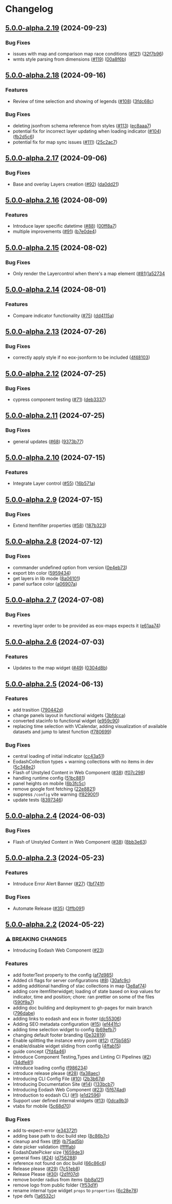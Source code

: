# Changelog


## [5.0.0-alpha.2.19](https://github.com/eodash/eodash/compare/eodash-v5.0.0-alpha.2.18...eodash-v5.0.0-alpha.2.19) (2024-09-23)


### Bug Fixes

* issues with map and comparison map race conditions ([#121](https://github.com/eodash/eodash/issues/121)) ([32f7b96](https://github.com/eodash/eodash/commit/32f7b963487f2ec65aee7172053457628b026e3c))
* wmts style parsing from dimensions ([#119](https://github.com/eodash/eodash/issues/119)) ([00a8f6b](https://github.com/eodash/eodash/commit/00a8f6b14dd5e5b9f33e275a414b6acff50d2a98))

## [5.0.0-alpha.2.18](https://github.com/eodash/eodash/compare/eodash-v5.0.0-alpha.2.17...eodash-v5.0.0-alpha.2.18) (2024-09-16)


### Features

* Review of time selection and showing of legends ([#108](https://github.com/eodash/eodash/issues/108)) ([3fdc68c](https://github.com/eodash/eodash/commit/3fdc68cafa95441f2f9dd9b6a33fa3e84ea5b9a3))


### Bug Fixes

* deleting jsonfrom schema reference from styles ([#113](https://github.com/eodash/eodash/issues/113)) ([ec8aaa7](https://github.com/eodash/eodash/commit/ec8aaa7022d8ee8f10170c0a6354deab349ca933))
* potential fix for incorrect layer updating when loading indicator ([#104](https://github.com/eodash/eodash/issues/104)) ([fb2d5c6](https://github.com/eodash/eodash/commit/fb2d5c6e4200d513e0530f6ad34fed7f98d0c27d))
* potential fix for map sync issues ([#111](https://github.com/eodash/eodash/issues/111)) ([25c2ac7](https://github.com/eodash/eodash/commit/25c2ac70f0ff52f7ce0637764a783311e2d6dee0))

## [5.0.0-alpha.2.17](https://github.com/eodash/eodash/compare/eodash-v5.0.0-alpha.2.16...eodash-v5.0.0-alpha.2.17) (2024-09-06)


### Bug Fixes

* Base and overlay Layers creation ([#92](https://github.com/eodash/eodash/issues/92)) ([da0dd21](https://github.com/eodash/eodash/commit/da0dd211ebed3debb121dd0e94f91bd6997a04ae))

## [5.0.0-alpha.2.16](https://github.com/eodash/eodash/compare/eodash-v5.0.0-alpha.2.15...eodash-v5.0.0-alpha.2.16) (2024-08-09)


### Features

* Introduce layer specific datetime ([#88](https://github.com/eodash/eodash/issues/88)) ([00ff8a7](https://github.com/eodash/eodash/commit/00ff8a7139b2da83face8795570709c063ff2f73))
* multiple improvements ([#91](https://github.com/eodash/eodash/issues/91)) ([b7e0de4](https://github.com/eodash/eodash/commit/b7e0de40febe11c16cec91d75fe83689460d2ef4))

## [5.0.0-alpha.2.15](https://github.com/eodash/eodash/compare/eodash-v5.0.0-alpha.2.14...eodash-v5.0.0-alpha.2.15) (2024-08-02)


### Bug Fixes

* Only render the Layercontrol when there's a map element ([#81](https://github.com/eodash/eodash/pull/81))[1a52734](https://github.com/eodash/eodash/commit/1a5273421970a0825b9f5979996767bffac9740b)


## [5.0.0-alpha.2.14](https://github.com/eodash/eodash/compare/eodash-v5.0.0-alpha.2.13...eodash-v5.0.0-alpha.2.14) (2024-08-01)


### Features

* Compare indicator functionality ([#75](https://github.com/eodash/eodash/pull/75)) ([dd4115a](https://github.com/eodash/eodash/commit/dd4115a92f2db870d8436b75adde91a2d242e315))


## [5.0.0-alpha.2.13](https://github.com/eodash/eodash/compare/eodash-v5.0.0-alpha.2.12...eodash-v5.0.0-alpha.2.13) (2024-07-26)


### Bug Fixes

* correctly apply style if no eox-jsonform to be included ([4f48103](https://github.com/eodash/eodash/commit/4f48103294772e35381e46fde933f1fac563bcf8))

## [5.0.0-alpha.2.12](https://github.com/eodash/eodash/compare/eodash-v5.0.0-alpha.2.11...eodash-v5.0.0-alpha.2.12) (2024-07-25)


### Bug Fixes

* cypress component testing ([#71](https://github.com/eodash/eodash/issues/71)) ([deb3337](https://github.com/eodash/eodash/commit/deb3337cad223ab028fd3a704196956204636a39))

## [5.0.0-alpha.2.11](https://github.com/eodash/eodash/compare/eodash-v5.0.0-alpha.2.10...eodash-v5.0.0-alpha.2.11) (2024-07-25)


### Bug Fixes

* general updates ([#68](https://github.com/eodash/eodash/issues/68)) ([9373b77](https://github.com/eodash/eodash/commit/9373b772f294d1507487b3ca32cd49cd17b14945))

## [5.0.0-alpha.2.10](https://github.com/eodash/eodash/compare/eodash-v5.0.0-alpha.2.9...eodash-v5.0.0-alpha.2.10) (2024-07-15)


### Features

* Integrate Layer control ([#55](https://github.com/eodash/eodash/issues/55)) ([16b571a](https://github.com/eodash/eodash/commit/16b571af2e6411ee6434e1cbbf9adc88810f54ad))

## [5.0.0-alpha.2.9](https://github.com/eodash/eodash/compare/eodash-v5.0.0-alpha.2.8...eodash-v5.0.0-alpha.2.9) (2024-07-15)


### Bug Fixes

* Extend Itemfilter properties ([#58](https://github.com/eodash/eodash/issues/58)) ([187b323](https://github.com/eodash/eodash/commit/187b32334fd8636682cff7a882c6faffd504ddb0))

## [5.0.0-alpha.2.8](https://github.com/eodash/eodash/compare/eodash-v5.0.0-alpha.2.7...eodash-v5.0.0-alpha.2.8) (2024-07-12)


### Bug Fixes

* commander undefined option from version ([0e4eb73](https://github.com/eodash/eodash/commit/0e4eb7326094268b3a4be99e6ec21ea28ffec381))
* export btn color ([5959434](https://github.com/eodash/eodash/commit/5959434786d6fd4e8f3f25274f7d05355879fe2a))
* get layers in lib mode ([8a06101](https://github.com/eodash/eodash/commit/8a0610160c8284168b9be4cbfc8e2aa295847029))
* panel surface color ([a06907a](https://github.com/eodash/eodash/commit/a06907a31d0070dbc76741c291326bf5611700c5))

## [5.0.0-alpha.2.7](https://github.com/eodash/eodash/compare/eodash-v5.0.0-alpha.2.6...eodash-v5.0.0-alpha.2.7) (2024-07-08)


### Bug Fixes

* reverting layer order to be provided as eox-maps expects it ([e61aa74](https://github.com/eodash/eodash/commit/e61aa74b214eee28f3b103d2cd3691ff3c046966))

## [5.0.0-alpha.2.6](https://github.com/eodash/eodash/compare/eodash-v5.0.0-alpha.2.5...eodash-v5.0.0-alpha.2.6) (2024-07-03)


### Features

* Updates to the map widget ([#49](https://github.com/eodash/eodash/issues/49)) ([0304d8b](https://github.com/eodash/eodash/commit/0304d8b9a079ea26018a7aebd9b190eaf4e0740a))

## [5.0.0-alpha.2.5](https://github.com/eodash/eodash/compare/eodash-v5.0.0-alpha.2.4...eodash-v5.0.0-alpha.2.5) (2024-06-13)


### Features

* add trasition ([790442d](https://github.com/eodash/eodash/commit/790442dca2373ade870226655a3cc3e29e098231))
* change panels layout in functional widgets ([3bfdcca](https://github.com/eodash/eodash/commit/3bfdccac4e0cc20ac14377e1aafcdd8858e5b12c))
* converted stacinfo to functional widget ([e959c90](https://github.com/eodash/eodash/commit/e959c9034d329eb47cd73ddb3cc0effb6c711e46))
* replacing time selection with VCalendar, adding visualization of available datasets and jump to latest function ([f780699](https://github.com/eodash/eodash/commit/f780699c23d345cc79f648c5dd1bd21dadb02bec))


### Bug Fixes

* central loading of initial indicator ([cc43a51](https://github.com/eodash/eodash/commit/cc43a51ca360260527eb09028fb4d8071385bce8))
* EodashCollection types + warning collections with no items in dev ([5c348e2](https://github.com/eodash/eodash/commit/5c348e25cea02fefefaa8b7988bacd3df9275a08))
* Flash of Unstyled Content in Web Component ([#38](https://github.com/eodash/eodash/issues/38)) ([f07c298](https://github.com/eodash/eodash/commit/f07c2980f679106884fbffa59b0fb3bf54d3ef95))
* handling runtime config ([51bc881](https://github.com/eodash/eodash/commit/51bc881705cecf1b3018345b360283b0ffe54059))
* panel heights on mobile ([6b3fc5c](https://github.com/eodash/eodash/commit/6b3fc5c40d3e0883cef562e4f67ada86405f1d0a))
* remove google font fetching ([22e8821](https://github.com/eodash/eodash/commit/22e88215957133c8dcea69560b2d997d0848c586))
* suppress `/config` vite warning ([f829001](https://github.com/eodash/eodash/commit/f829001380913a435468bdf656c36f4d7d12f894))
* update tests ([8397346](https://github.com/eodash/eodash/commit/839734631d00cc4468d718a54c4ce4a555cc63d4))

## [5.0.0-alpha.2.4](https://github.com/eodash/eodash/compare/eodash-v5.0.0-alpha.2.3...eodash-v5.0.0-alpha.2.4) (2024-06-03)


### Bug Fixes

* Flash of Unstyled Content in Web Component ([#38](https://github.com/eodash/eodash/issues/38)) ([8bb3e63](https://github.com/eodash/eodash/commit/8bb3e6383bfde71c06f6b475e517100e53e06cfe))

## [5.0.0-alpha.2.3](https://github.com/eodash/eodash/compare/eodash-v5.0.0-alpha.2.2...eodash-v5.0.0-alpha.2.3) (2024-05-23)


### Features

* Introduce Error Alert Banner ([#27](https://github.com/eodash/eodash/issues/27)) ([1bf741f](https://github.com/eodash/eodash/commit/1bf741fbae3404dfa08e04ec762efd38ecb28052))


### Bug Fixes

* Automate Release ([#35](https://github.com/eodash/eodash/issues/35)) ([3ffb091](https://github.com/eodash/eodash/commit/3ffb091d5c3b1fad4c150949120048fac37b1d36))

## [5.0.0-alpha.2.2](https://github.com/eodash/eodash/compare/eodash-v5.0.0-alpha.2.1...eodash-v5.0.0-alpha.2.2) (2024-05-22)


### ⚠ BREAKING CHANGES

* Introducing Eodash Web Component ([#23](https://github.com/eodash/eodash/issues/23))

### Features

* add footerText property to the config ([af7d985](https://github.com/eodash/eodash/commit/af7d9853fc629f9bdc8ef98121d45a0e969a080b))
* Added cli flags for server configurations ([#8](https://github.com/eodash/eodash/issues/8)) ([30afc9c](https://github.com/eodash/eodash/commit/30afc9cc6ad07c0474060a3097b60b77e7f0d688))
* adding additional handling of stac collections in map ([3e8af74](https://github.com/eodash/eodash/commit/3e8af744c8ddcc1a6ec080e42391b0fd3f1c4a83))
* adding core itemfilterwidget; loading of state based on kvp values for indicator, time and position; chore: ran prettier on some of the files ([590f9a7](https://github.com/eodash/eodash/commit/590f9a75dfdf3e7b295131b5d4930e2969ea2ca0))
* adding doc building and deployment to gh-pages for main branch ([796dabe](https://github.com/eodash/eodash/commit/796dabe92b889e15f44debc4afa591006d5bb265))
* adding links to eodash and eox in footer ([dc55306](https://github.com/eodash/eodash/commit/dc55306ea56b4ec6c53d521ba611bc14671b299d))
* Adding SEO metadata configuration ([#15](https://github.com/eodash/eodash/issues/15)) ([ef441fc](https://github.com/eodash/eodash/commit/ef441fc96b01b4e6e3ff764e6de3817593e2356b))
* adding time selection widget to config ([b69efb7](https://github.com/eodash/eodash/commit/b69efb7e64a51444f8d1bd109e15e6cd061c8f4f))
* changing default footer branding ([0e32819](https://github.com/eodash/eodash/commit/0e32819a63a7e23ddf568a90e6659343a6631801))
* Enable splitting the instance entry point ([#12](https://github.com/eodash/eodash/issues/12)) ([f75b585](https://github.com/eodash/eodash/commit/f75b585c5eef91f5e7542279a85bfd6e3233a9b5))
* enable/disable widget sliding from config ([4ffab15](https://github.com/eodash/eodash/commit/4ffab151b7534aff4f95a949a1d64ba7edeab569))
* guide concept ([7fd4a46](https://github.com/eodash/eodash/commit/7fd4a46bbad7142e1a5870537ee875210c5c5106))
* Introduce Component Testing,Types and Linting CI Pipelines ([#2](https://github.com/eodash/eodash/issues/2)) ([34dfe81](https://github.com/eodash/eodash/commit/34dfe81a81d1a8638f91ae019e91b13e0523a5db))
* introduce loading config ([f986234](https://github.com/eodash/eodash/commit/f986234196df36cc8c2cdb90275a35c25a3eba9a))
* introduce release please ([#28](https://github.com/eodash/eodash/issues/28)) ([fa38aec](https://github.com/eodash/eodash/commit/fa38aec92b49a1f87ba482c3728692f72df5fe3a))
* Introducing CLI Config File ([#10](https://github.com/eodash/eodash/issues/10)) ([2b3b67d](https://github.com/eodash/eodash/commit/2b3b67d0264bf611ffb4d3df121b925c298f31e2))
* Introducing Documentation Site ([#14](https://github.com/eodash/eodash/issues/14)) ([133bcb7](https://github.com/eodash/eodash/commit/133bcb7777ea6822c7b4208dde1b8fb727b0b592))
* Introducing Eodash Web Component ([#23](https://github.com/eodash/eodash/issues/23)) ([5f674ad](https://github.com/eodash/eodash/commit/5f674ad7f8377965e420877f8d59d4f21e41ed56))
* Introduction to eodash CLI ([#1](https://github.com/eodash/eodash/issues/1)) ([e1d2596](https://github.com/eodash/eodash/commit/e1d2596aa3974e5dd116e8278b201144e900c8f8))
* Support user defined internal widgets ([#13](https://github.com/eodash/eodash/issues/13)) ([0dca9b3](https://github.com/eodash/eodash/commit/0dca9b3ebd89f2eefea87d84f1c93d67062bccc9))
* vtabs for mobile ([5c68d70](https://github.com/eodash/eodash/commit/5c68d70c1b1034e297271a6ccd128c19b2af1584))


### Bug Fixes

* add ts-expect-error ([e34372f](https://github.com/eodash/eodash/commit/e34372f4c93c0e7e17fbaa891a6ac88ac26be801))
* adding base path to doc build step ([8c86b7c](https://github.com/eodash/eodash/commit/8c86b7c527ad7841881411ddd48ad436cb94b6cf))
* cleanup and fixes ([#9](https://github.com/eodash/eodash/issues/9)) ([b75ad5b](https://github.com/eodash/eodash/commit/b75ad5b88b070d10081de9a3cf0d5e9a5e8dec7f))
* date picker validation ([fffffab](https://github.com/eodash/eodash/commit/fffffabfcb2f39c0f30f4700ed8a7309de34393f))
* EodashDatePicker size ([1659de3](https://github.com/eodash/eodash/commit/1659de335a242fabc2ddc7667f57919f7a0c4b17))
* general fixes ([#24](https://github.com/eodash/eodash/issues/24)) ([d756288](https://github.com/eodash/eodash/commit/d7562885753bf29e30c50412c26381590f397108))
* reference not found on doc build ([66c86c6](https://github.com/eodash/eodash/commit/66c86c6eb503cda9f09f9b98f661361d933d5576))
* Release please ([#29](https://github.com/eodash/eodash/issues/29)) ([7c51eb8](https://github.com/eodash/eodash/commit/7c51eb8dde4044c7edb7648a50d19fcef83bf160))
* Release Please ([#30](https://github.com/eodash/eodash/issues/30)) ([2d1f07d](https://github.com/eodash/eodash/commit/2d1f07d499d3ecc1801adc20678cbe14f31cd906))
* remove border radius from items ([bb8a121](https://github.com/eodash/eodash/commit/bb8a121abb7dfd0431dcc836598a7dad033000dc))
* remove logo from public folder ([1f53d1f](https://github.com/eodash/eodash/commit/1f53d1f1a95e8e1fe420f9c39714c9e300144faa))
* rename internal type widget `props` to `properties` ([6c28e78](https://github.com/eodash/eodash/commit/6c28e785f2eb9eb48bdb29bcc57e9b30e6503229))
* type defs ([1a6532c](https://github.com/eodash/eodash/commit/1a6532caf8721e29f7944c5297792c67f032ae00))
